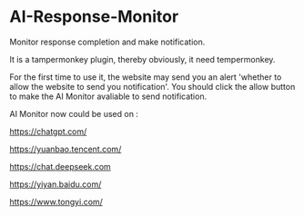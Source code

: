 # AI-Response-Monitor
Monitor response completion and make notification.


It is a tampermonkey plugin, thereby obviously, it need tempermonkey.


For the first time to use it, the website may send you an alert 'whether to allow the website to send you notification'. You should click the allow button to make the AI Monitor avaliable to send notification.




AI Monitor now could be used on :

https://chatgpt.com/

https://yuanbao.tencent.com/

https://chat.deepseek.com

https://yiyan.baidu.com/

https://www.tongyi.com/
